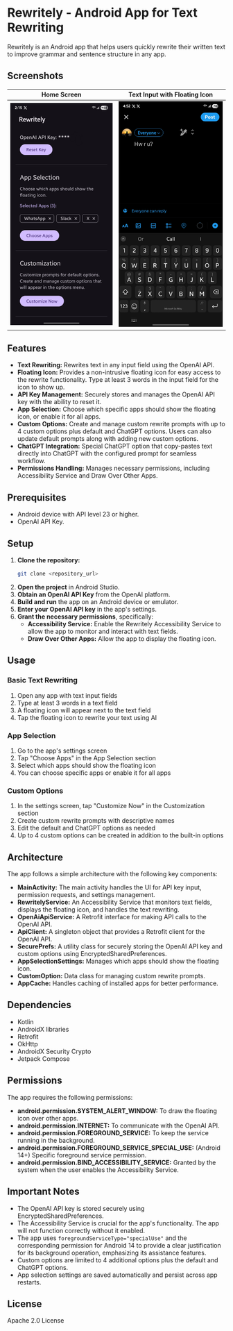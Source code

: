 # Rewritely - Android App for Text Rewriting

Rewritely is an Android app that helps users quickly rewrite their written text to improve grammar and sentence structure in any app.

## Screenshots

| Home Screen | Text Input with Floating Icon |
|-------------|------------------------------|
| ![Home Screen](docs/screenshots/homescreen.jpg) | ![Text Input with Floating Icon](docs/screenshots/floating-rewrite-icon.jpg) |

## Features

* **Text Rewriting:** Rewrites text in any input field using the OpenAI API.
* **Floating Icon:** Provides a non-intrusive floating icon for easy access to the rewrite functionality. Type at least 3 words in the input field for the icon to show up.
* **API Key Management:** Securely stores and manages the OpenAI API key with the ability to reset it.
* **App Selection:** Choose which specific apps should show the floating icon, or enable it for all apps.
* **Custom Options:** Create and manage custom rewrite prompts with up to 4 custom options plus default and ChatGPT options. Users can also update default prompts along with adding new custom options.
* **ChatGPT Integration:** Special ChatGPT option that copy-pastes text directly into ChatGPT with the configured prompt for seamless workflow.
* **Permissions Handling:** Manages necessary permissions, including Accessibility Service and Draw Over Other Apps.

## Prerequisites

* Android device with API level 23 or higher.
* OpenAI API Key.

## Setup

1.  **Clone the repository:**
    ```bash
    git clone <repository_url>
    ```
2.  **Open the project** in Android Studio.
3.  **Obtain an OpenAI API Key** from the OpenAI platform.
4.  **Build and run** the app on an Android device or emulator.
5.  **Enter your OpenAI API key** in the app's settings.
6.  **Grant the necessary permissions**, specifically:
    * **Accessibility Service:** Enable the Rewritely Accessibility Service to allow the app to monitor and interact with text fields.
    * **Draw Over Other Apps:** Allow the app to display the floating icon.

## Usage

### Basic Text Rewriting
1. Open any app with text input fields
2. Type at least 3 words in a text field
3. A floating icon will appear next to the text field
4. Tap the floating icon to rewrite your text using AI

### App Selection
1. Go to the app's settings screen
2. Tap "Choose Apps" in the App Selection section
3. Select which apps should show the floating icon
4. You can choose specific apps or enable it for all apps

### Custom Options
1. In the settings screen, tap "Customize Now" in the Customization section
2. Create custom rewrite prompts with descriptive names
3. Edit the default and ChatGPT options as needed
4. Up to 4 custom options can be created in addition to the built-in options

## Architecture

The app follows a simple architecture with the following key components:

* **MainActivity:** The main activity handles the UI for API key input, permission requests, and settings management.
* **RewritelyService:** An Accessibility Service that monitors text fields, displays the floating icon, and handles the text rewriting.
* **OpenAiApiService:** A Retrofit interface for making API calls to the OpenAI API.
* **ApiClient:** A singleton object that provides a Retrofit client for the OpenAI API.
* **SecurePrefs:** A utility class for securely storing the OpenAI API key and custom options using EncryptedSharedPreferences.
* **AppSelectionSettings:** Manages which apps should show the floating icon.
* **CustomOption:** Data class for managing custom rewrite prompts.
* **AppCache:** Handles caching of installed apps for better performance.

## Dependencies

* Kotlin
* AndroidX libraries
* Retrofit
* OkHttp
* AndroidX Security Crypto
* Jetpack Compose

## Permissions

The app requires the following permissions:

* **android.permission.SYSTEM_ALERT_WINDOW:** To draw the floating icon over other apps.
* **android.permission.INTERNET:** To communicate with the OpenAI API.
* **android.permission.FOREGROUND_SERVICE:** To keep the service running in the background.
* **android.permission.FOREGROUND_SERVICE_SPECIAL_USE:** (Android 14+)  Specific foreground service permission.
* **android.permission.BIND_ACCESSIBILITY_SERVICE:** Granted by the system when the user enables the Accessibility Service.

## Important Notes

* The OpenAI API key is stored securely using EncryptedSharedPreferences.
* The Accessibility Service is crucial for the app's functionality. The app will not function correctly without it enabled.
* The app uses `foregroundServiceType="specialUse"` and the corresponding permission for Android 14 to provide a clear justification for its background operation, emphasizing its assistance features.
* Custom options are limited to 4 additional options plus the default and ChatGPT options.
* App selection settings are saved automatically and persist across app restarts.

## License

Apache 2.0 License

